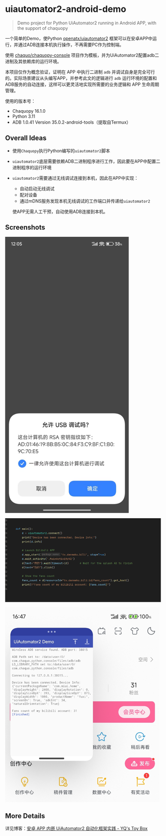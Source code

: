 # uiautomator2-android-demo

> Demo project for Python UiAutomator2 running in Android APP, with the support of chaquopy

一个简单的Demo，使Python [openatx/uiautomator2](https://github.com/openatx/uiautomator2) 框架可以在安卓APP中运行，并通过ADB连接本机执行操作，不再需要PC作为控制端。

使用 [chaquo/chaquopy-console](https://github.com/chaquo/chaquopy-console) 项目作为模板，并为UiAutomator2配置adb二进制及其依赖库的运行环境。

本项目仅作为概念验证，证明在 APP 中执行二进制 `adb` 并调试自身是完全可行的。实际场景建议从头编写APP，并参考此文的逻辑进行 `adb` 运行环境的配置和ADB服务的自动连接，这样可以更灵活地实现所需要的业务逻辑和 APP 生命周期管理。

使用的版本号：

- Chaquopy 16.1.0
- Python 3.11
- ADB 1.0.41 Version 35.0.2-android-tools（提取自Termux）

## Overall Ideas

- 使用`Chaquopy`执行Python编写的`uiautomator2`脚本
- `uiautomator2`底层需要依赖ADB二进制程序进行工作，因此要在APP中配置二进制程序的运行环境
- `uiautomator2`需要通过无线调试连接到本机，因此在APP中实现：
  - 自动启动无线调试
  - 配对设备
  - 通过mDNS服务发现本机无线调试的工作端口并传递给`uiautomator2`
  
  使APP无需人工干预，自动使用ADB连接到本机。

## Screenshots

<img src="docs/1.jpg" width="400" />

![](docs/2.png)

<img src="docs/3.jpg" width="500" />

## More Details

详见博客：[安卓 APP 内嵌 UiAutomator2 自动化框架实践 - YQ's Toy Box](https://blog.openyq.top/posts/35685/)

